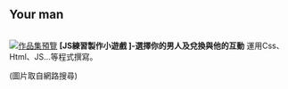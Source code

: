 ## Your man
######

[![作品集預覽](https://chu000.github.io/JS-YourManGame/img/lovemain.jpg)](https://chu000.github.io/JS-YourManGame/home.html)
**[JS練習製作小遊戲 ]-選擇你的男人及兌換與他的互動**
運用Css、Html、JS...等程式撰寫。



(圖片取自網路搜尋)

